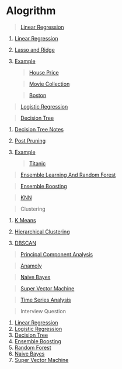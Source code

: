 # Alogrithm
  
  >[Linear Regression](https://github.com/abhishek96negi/Machine-Learning/tree/master/Linear%20Regression)
    
   1. [Linear Regression](https://github.com/abhishek96negi/Machine-Learning/blob/master/Linear%20Regression/Notes/Linear%20Regression.ipynb) 
 
   2. [Lasso and Ridge](https://github.com/abhishek96negi/Machine-Learning/blob/master/Linear%20Regression/Regression/Lasso%20and%20Ridge.ipynb)
  
   3. [Example](https://github.com/abhishek96negi/Machine-Learning/tree/master/Linear%20Regression/Example)
   
       > [House Price](https://github.com/abhishek96negi/Machine-Learning/blob/master/Linear%20Regression/Example/House%20Price/House%20Price.ipynb)
   
       > [Movie Collection](https://github.com/abhishek96negi/Machine-Learning/blob/master/Linear%20Regression/Example/Movie%20Collection/Movie%20Collection.ipynb)
      
       > [Boston](https://github.com/abhishek96negi/Machine-Learning/blob/master/Linear%20Regression/Example/Boston.ipynb)
  
  > [Logistic Regression](https://github.com/abhishek96negi/Machine-Learning/blob/master/Logistic%20Regression/Logistic%20Regression.ipynb)

  > [Decision Tree](https://github.com/abhishek96negi/Machine-Learning/tree/master/Decision%20Tree)
  
   1. [Decision Tree Notes](https://github.com/abhishek96negi/Machine-Learning/blob/master/Decision%20Tree/Decision%20Tree%20.ipynb)
    
   2. [Post Pruning](https://github.com/abhishek96negi/Machine-Learning/blob/master/Decision%20Tree/Post%20Pruning.ipynb)
    
   3. [Example](https://github.com/abhishek96negi/Machine-Learning/tree/master/Decision%20Tree/Example)
    
       > [Titanic](https://github.com/abhishek96negi/Machine-Learning/blob/master/Decision%20Tree/Example/Titanic.ipynb)
  
  > [Ensemble Learning And Random Forest](https://github.com/abhishek96negi/Machine-Learning/blob/master/Ensemble%20Learning%20And%20Random%20Forest/EnsembleLearningAndRandomForest.ipynb)

  >[Ensemble Boosting](https://github.com/abhishek96negi/Machine-Learning/blob/master/Ensemble%20Boosting/Boosting.ipynb)

  > [KNN](https://github.com/abhishek96negi/Machine-Learning/blob/master/KNN/KNN_CrossValidation.ipynb)

  >Clustering
  
   1. [K Means](https://github.com/abhishek96negi/Machine-Learning/blob/master/K%20Means%20Clustering/K%20Means.ipynb)
    
   2. [Hierarchical Clustering](https://github.com/abhishek96negi/Machine-Learning/blob/master/Hierarchical%20Clustering/Hierarchical.ipynb)
    
   3. [DBSCAN](https://github.com/abhishek96negi/Machine-Learning/blob/master/DBSCAN/DBSCAN.ipynb)

  > [Principal Component Analysis](https://github.com/abhishek96negi/Machine-Learning/blob/master/PCA/PCA.ipynb)

  > [Anamoly](https://github.com/abhishek96negi/Machine-Learning/blob/master/Anamoly/Anamoly%20Detection.ipynb)

  > [Naive Bayes](https://github.com/abhishek96negi/Machine-Learning/blob/master/Naive%20Bayes/Naive%20Bayes.ipynb) 

  > [Super Vector Machine](https://github.com/abhishek96negi/Machine-Learning/blob/master/Super%20Vector%20Machine/Support%20Vector%20Machines.ipynb)
  
  >[Time Series Analysis](https://github.com/abhishek96negi/Machine-Learning/blob/master/Time%20Series/Time%20Series%20Analysis.ipynb)
 
  >Interview Question
   
   1. [Linear Regression](https://github.com/abhishek96negi/Machine-Learning/blob/master/Linear%20Regression/Notes/Interview%20Question.pdf)
   2. [Logistic Regression](https://github.com/abhishek96negi/Machine-Learning/blob/master/Logistic%20Regression/Interview%20Question.pdf)
   3. [Decision Tree](https://github.com/abhishek96negi/Machine-Learning/blob/master/Decision%20Tree/Interview%20Question.pdf)
   4. [Ensemble Boosting](https://github.com/abhishek96negi/Machine-Learning/tree/master/Ensemble%20Boosting)
   5. [Random Forest](https://github.com/abhishek96negi/Machine-Learning/blob/master/Ensemble%20Learning%20And%20Random%20Forest/Interview%20Question.pdf)
   6. [Naive Bayes](https://github.com/abhishek96negi/Machine-Learning/blob/master/Naive%20Bayes/Interview%20Question.pdf)
   7. [Super Vector Machine](https://github.com/abhishek96negi/Machine-Learning/blob/master/Super%20Vector%20Machine/Interview%20Question.pdf)
